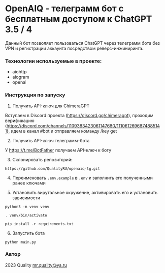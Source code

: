 # OpenAIQ - телеграмм бот с бесплатным доступом к ChatGPT 3.5 / 4
Данный бот позволяет пользоваться ChatGPT через телеграмм бота без VPN и регистрации аккаунта посредством реверс-инжиниринга.

### Технологии используемые в проекте:
- aiohttp
- aiogram
- openai


### Инструкция по запуску
1) Получить API-ключ для ChimeraGPT

Вступаем в Discord проекта (https://discord.gg/chimeragpt), проходим верификацию (https://discord.com/channels/1109383423061147680/1110612696874885141), идем в канал #bot и отправляем команду /key get

2) Получить API-ключ телеграмм-бота

У https://t.me/BotFather получаем API-ключ к боту

3) Склонировать репозиторий:
```
https://github.com/QualityRU/openaiq-tg.git
```
4) Переименовать ```.env.example``` в ```.env``` и заполнить его полученными ранее ключами

5) Установить вирутальное окружение, активировать его и установить зависимости
```
python3 -m venv venv
```
```
. venv/bin/activate
```
```
pip install -r requirements.txt
```

6) Запустить бота
```
python main.py
```

### Автор
2023 Quality mr.quality@ya.ru
